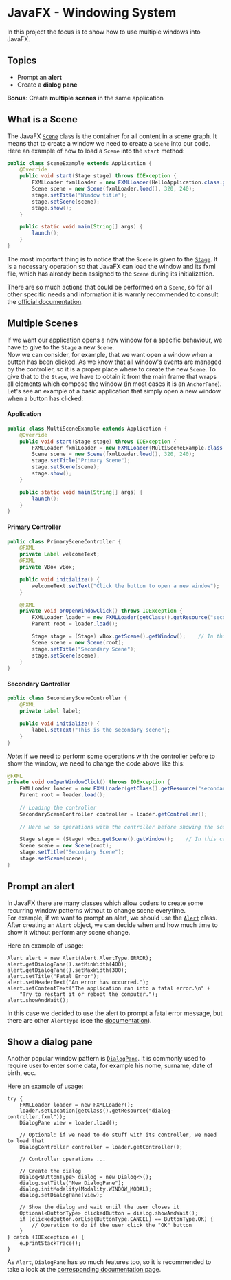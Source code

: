 # JavaFX - Windowing System

In this project the focus is to show how to use multiple windows into JavaFX.

## Topics

* Prompt an **alert**
* Create a **dialog pane**

**Bonus**: Create **multiple scenes** in the same application

## What is a Scene

The JavaFX [`Scene`](https://docs.oracle.com/javase/8/javafx/api/javafx/scene/Scene.html) class is the container for all content in a scene graph. It means that to create a window we need to create a `Scene` into our code.
\
Here an example of how to load a `Scene` into the `start` method:

```java
public class SceneExample extends Application {
    @Override
    public void start(Stage stage) throws IOException {
        FXMLLoader fxmlLoader = new FXMLLoader(HelloApplication.class.getResource("scene-example.fxml"));
        Scene scene = new Scene(fxmlLoader.load(), 320, 240);
        stage.setTitle("Window title");
        stage.setScene(scene);
        stage.show();
    }

    public static void main(String[] args) {
        launch();
    }
}
```

The most important thing is to notice that the `Scene` is given to the [`Stage`](https://docs.oracle.com/javase/8/javafx/api/javafx/stage/Stage.html). It is a necessary operation so that JavaFX can load the window and its fxml file, which has already been assigned to the `Scene` during its initialization.
 
There are so much actions that could be performed on a `Scene`, so for all other specific needs and information it is warmly recommended to consult the [official documentation](https://docs.oracle.com/javase/8/javafx/api/javafx/scene/Scene.html).

## Multiple Scenes

If we want our application opens a new window for a specific behaviour, we have to give to the `Stage` a new `Scene`. 
\
Now we can consider, for example, that we want open a window when a button has been clicked. As we know that all window's events are managed by the controller, so it is a proper place where to create the new `Scene`. To give that to the `Stage`, we have to obtain it from the main frame that wraps all elements which compose the window (in most cases it is an `AnchorPane`).
\
Let's see an example of a basic application that simply open a new window when a button has clicked:

#### Application

```java
public class MultiSceneExample extends Application {
    @Override
    public void start(Stage stage) throws IOException {
        FXMLLoader fxmlLoader = new FXMLLoader(MultiSceneExample.class.getResource("primary-scene.fxml"));
        Scene scene = new Scene(fxmlLoader.load(), 320, 240);
        stage.setTitle("Primary Scene");
        stage.setScene(scene);
        stage.show();
    }

    public static void main(String[] args) {
        launch();
    }
}
```

#### Primary Controller


```java
public class PrimarySceneController {
    @FXML
    private Label welcomeText;
    @FXML
    private VBox vBox;

    public void initialize() {
        welcomeText.setText("Click the button to open a new window");
    }

    @FXML
    private void onOpenWindowClick() throws IOException {
        FXMLLoader loader = new FXMLLoader(getClass().getResource("secondary-scene.fxml"));
        Parent root = loader.load();

        Stage stage = (Stage) vBox.getScene().getWindow();    // In this case we have a VBox as wrapper instead of AnchorPane
        Scene scene = new Scene(root);
        stage.setTitle("Secondary Scene");
        stage.setScene(scene);
    }
}
```

#### Secondary Controller

```java
public class SecondarySceneController {
    @FXML
    private Label label;

    public void initialize() {
        label.setText("This is the secondary scene");
    }
}
```

_Note_: if we need to perform some operations with the controller before to show the window, we need to change the code above like this:

```java
@FXML
private void onOpenWindowClick() throws IOException {
    FXMLLoader loader = new FXMLLoader(getClass().getResource("secondary-scene.fxml"));
    Parent root = loader.load();
    
    // Loading the controller
    SecondarySceneController controller = loader.getController();
    
    // Here we do operations with the controller before showing the scene

    Stage stage = (Stage) vBox.getScene().getWindow();    // In this case we have a VBox as wrapper instead of AnchorPane
    Scene scene = new Scene(root);
    stage.setTitle("Secondary Scene");
    stage.setScene(scene);
}
```

## Prompt an alert

In JavaFX there are many classes which allow coders to create some recurring window patterns without to change scene everytime. 
\
For example, if we want to prompt an alert, we should use the [`Alert`](https://docs.oracle.com/javase/8/javafx/api/javafx/scene/control/Alert.html) class. After creating an `Alert` object, we can decide when and how much time to show it without perform any scene change.

Here an example of usage:

```
Alert alert = new Alert(Alert.AlertType.ERROR);
alert.getDialogPane().setMinWidth(400);
alert.getDialogPane().setMaxWidth(300);
alert.setTitle("Fatal Error");
alert.setHeaderText("An error has occurred.");
alert.setContentText("The application ran into a fatal error.\n" +
    "Try to restart it or reboot the computer.");
alert.showAndWait();
```

In this case we decided to use the alert to prompt a fatal error message, but there are other `AlertType` (see the [documentation](https://docs.oracle.com/javase/8/javafx/api/javafx/scene/control/Alert.html)).

## Show a dialog pane

Another popular window pattern is [`DialogPane`](https://docs.oracle.com/javase/8/javafx/api/javafx/scene/control/DialogPane.html). It is commonly used to require user to enter some data, for example his nome, surname, date of birth, ecc.

Here an example of usage:

```
try {
    FXMLLoader loader = new FXMLLoader();
    loader.setLocation(getClass().getResource("dialog-controller.fxml"));
    DialogPane view = loader.load();

    // Optional: if we need to do stuff with its controller, we need to load that
    DialogController controller = loader.getController();

    // Controller operations ...

    // Create the dialog
    Dialog<ButtonType> dialog = new Dialog<>();
    dialog.setTitle("New DialogPane");
    dialog.initModality(Modality.WINDOW_MODAL);
    dialog.setDialogPane(view);

    // Show the dialog and wait until the user closes it
    Optional<ButtonType> clickedButton = dialog.showAndWait();
    if (clickedButton.orElse(ButtonType.CANCEL) == ButtonType.OK) {
        // Operation to do if the user click the "OK" button
    }
} catch (IOException e) {
    e.printStackTrace();
}
```

As `Alert`, `DialogPane` has so much features too, so it is recommended to take a look at the [corresponding documentation page](https://docs.oracle.com/javase/8/javafx/api/javafx/scene/control/DialogPane.html).